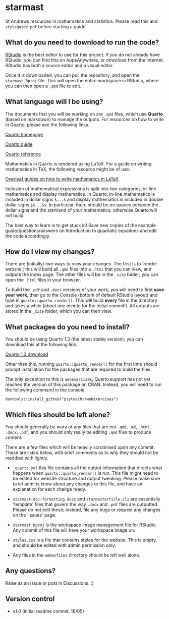 # starmast

St Andrews resources in mathematics and statistics. Please read this and `styleguide.pdf` before starting a guide.

## What do you need to download to run the code?

[RStudio](https://posit.co/download/rstudio-desktop/) is the best editor to use for this project. If you do not already have RStudio, you can find this on AppsAnywhere, or download from the internet. RStudio has both a source editor and a visual editor.

Once it is downloaded, you can pull the repository, and open the `starmast.Rproj` file. This will open the entire workspace in RStudio, where you can then open a `.qmd` file to edit.

## What language will I be using?

The documents that you will be working on are `.qmd` files, which use **Quarto** (based on markdown) to manage the outputs. For resources on how to write in Quarto, please see the following links.

[Quarto homepage](https://quarto.org/)

[Quarto guide](https://quarto.org/docs/guide/)

[Quarto reference](https://quarto.org/docs/reference/)

Mathematics in Quarto is rendered using LaTeX. For a guide on writing mathematics in TeX, the following resource might be of use:

[Overleaf guides on how to write mathematics in LaTeX](https://www.overleaf.com/learn/latex/Mathematical_expressions)

Inclusion of mathematical expressions is split into two categories: in-line mathematics and display mathematics. In Quarto, in-line mathematics is included in dollar signs `$...$` and display mathematics is included in double dollar signs `$$...$$`. In particular, there should be no spaces between the dollar signs and the start/end of your mathematics; otherwise Quarto will not build.

The best way to learn is to get stuck in! Save new copies of the example guide/questions/answers on Introduction to quadratic equations and edit the code accordingly.

## How do I view my changes?

There are (initially) two ways to view your changes. The first is to 'render website'; this will build all `.qmd` files into a `.html` that you can view, and outputs the index page. The other files will be in the `_site` folder; you can open the `.html` files in your browser.

To build the `.pdf` and `.docx` versions of your work, you will need to first **save your work**, then go to the Console (bottom of default RStudio layout) and type in `quarto::quarto_render()`. This will build **every** file in the directory and takes a while (about one minute for the initial commit!). All outputs are stored in the `_site` folder, which you can then view.

## What packages do you need to install?

You should be using Quarto 1.3 (the latest stable version); you can download this at the following link.

[Quarto 1.3 download](https://quarto.org/docs/get-started/)

Other than this, running `quarto::quarto_render()` for the first time should prompt installation for the packages that are required to build the files.

The only exception to this is `webexercises`; Quarto support has not yet reached the version of this package on CRAN. Instead, you will need to run the following command in the console:

    devtools::install_github("psyteachr/webexercises")

## Which files should be left alone?

You should generally be wary of any files that are not `.qmd`, `.md`, `.html`, `.docx`, `.pdf`, and you should only really be editing `.qmd` files to produce content.

There are a few files which will be heavily scrutinised upon any commit. These are listed below, with brief comments as to why they should not be meddled with lightly.

-   `_quarto.yml` this file contains all the output information that directs what happens when `quarto::quarto_render()` is run. This file might need to be edited for website structure and output tweaking. Please make sure to let admins know about any changes to this file, and have an explanation for each change ready.

-   `starmast-doc-formatting.docx` and `starmastarticle.cls` are essentially 'template' files that govern the way `.docx` and `.pdf` files are outputted. Please do not edit these; instead, file any bugs or request any changes on the 'Issues' page.

-   `starmast.Rproj` is the workspace image management file for RStudio. Any commit of this file will have your workspace image on.

-   `styles.css` is a file that contains styles for the website. This is empty, and should be edited with admin permission only.

-   Any files in the `webexfiles` directory should be left well alone.

## Any questions?

Raise as an Issue or post in Discussions. :)

## Version control

- v1.0 (initial readme commit, 18/05)
